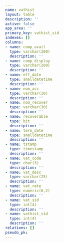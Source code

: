 ```yaml
---
name: vathist
layout: table
description: ''
active: false
app_area: ''
primary_key: vathist_sid
indexes: []
columns:
- name: comp_avail
  type: varchar(200)
  description: ''
- name: comp_display
  type: varchar(200)
  description: ''
- name: eff_date
  type: smalldatetime
  description: ''
- name: nom_acc
  type: varchar(30)
  description: ''
- name: nom_recover
  type: varchar(30)
  description: ''
- name: recoverable
  type: bit
  description: ''
- name: term_date
  type: smalldatetime
  description: ''
- name: tstamp
  type: timestamp
  description: ''
- name: vat_code
  type: char(3)
  description: ''
- name: vat_desc
  type: varchar(25)
  description: ''
- name: vat_rate
  type: numeric(6,2)
  description: ''
- name: vat_sid
  type: int(4)
  description: ''
- name: vathist_sid
  type: int(4)
  description: ''
relations: []
pseudo_pk: 
---
```


